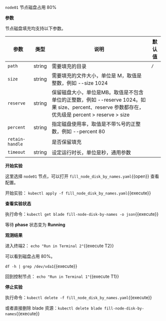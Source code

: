 `node01` 节点磁盘占用 80%

**参数**

节点磁盘填充均支持以下参数。

| 参数 | 类型 | 说明 | 默认值 |
| --- | --- | --- | --- |
| `path` | string | 需要填充的目录 | `/` |
| `size` | string | 需要填充的文件大小，单位是 M，取值是整数，例如 --size 1024 | |
| `reserve` | string | 保留磁盘大小，单位是MB。取值是不包含单位的正整数，例如 --reserve 1024。如果 size、percent、reserve 参数都存在，优先级是 percent > reserve > size | |
| `percent` | string | 指定磁盘使用率，取值是不带%号的正整数，例如 --percent 80 | |
| `retain-handle` |  | 是否保留填充|  |
| `timeout` | string | 设定运行时长，单位是秒，通用参数 | |

**开始实验**

这里选择 `node01` 节点，可以打开 `fill_node_disk_by_names.yaml`{{open}} 查看配置。

开始实验：
`kubectl apply -f fill_node_disk_by_names.yaml`{{execute}}

**查看实验状态**

执行命令：`kubectl get blade fill-node-disk-by-names -o json`{{execute}}

等待 **phase** 状态变为 **Running**

**观测结果**

进入终端2：
`echo "Run in Terminal 2"`{{execute T2}}

可以看到磁盘占用 80%。

`df -h | grep /dev/vda1`{{execute}}

回到控制节点：
`echo "Run in Terminal 1"`{{execute T1}}

**停止实验**

执行命令：`kubectl delete -f fill_node_disk_by_names.yaml`{{execute}}

或者直接删除 blade 资源：`kubectl delete blade fill-node-disk-by-names`{{execute}}
